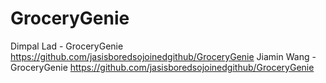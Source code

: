 # GroceryGenie
Dimpal Lad - GroceryGenie https://github.com/jasisboredsojoinedgithub/GroceryGenie
Jiamin Wang - GroceryGenie https://github.com/jasisboredsojoinedgithub/GroceryGenie
